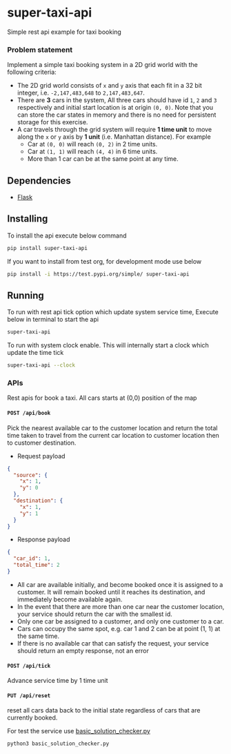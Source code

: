 # super-taxi-api
Simple rest api example for taxi booking

### Problem statement
Implement a simple taxi booking system in a 2D grid world with the following criteria:

- The 2D grid world consists of `x` and `y` axis that each fit in a 32 bit integer, i.e. `-2,147,483,648` to `2,147,483,647`.
- There are **3** cars in the system, All three cars should have id `1`, `2` and `3` respectively and initial start location is at origin `(0, 0)`. Note that you can store the car states in memory and there is no need for persistent storage for this exercise.
- A car travels through the grid system will require **1 time unit** to move along the `x` or `y` axis by **1 unit** (i.e. Manhattan distance). For example
    - Car at `(0, 0)` will reach `(0, 2)` in 2 time units.
    - Car at `(1, 1)` will reach `(4, 4)` in 6 time units.
    - More than 1 car can be at the same point at any time.
    
## Dependencies
- [Flask](https://github.com/pallets/flask)

## Installing
To install the api execute below command
```sh
pip install super-taxi-api
```
If you want to install from test org, for development mode use below
```sh
pip install -i https://test.pypi.org/simple/ super-taxi-api
```

## Running
To run with rest api tick option which update system service time,
Execute below in terminal to start the api
```sh
super-taxi-api
```
To run with system clock enable. This will internally start a clock which update the time tick
```sh
super-taxi-api --clock
```

### APIs

Rest apis for book a taxi. All cars starts at (0,0) position of the map

#### `POST /api/book`

Pick the nearest available car to the customer location and return the total time taken to travel from the current car location to customer location then to customer destination.

- Request payload
```json
{
  "source": {
    "x": 1,
    "y": 0
  },
  "destination": {
    "x": 1,
    "y": 1
  }
}
```

- Response payload
```json
{
  "car_id": 1,
  "total_time": 2
}
```
- All car are available initially, and become booked once it is assigned to a customer. It will remain booked until it reaches its destination, and immediately become available again.
- In the event that there are more than one car near the customer location, your service should return the car with the smallest id.
- Only one car be assigned to a customer, and only one customer to a car.
- Cars can occupy the same spot, e.g. car 1 and 2 can be at point (1, 1) at the same time.
- If there is no available car that can satisfy the request, your service should return an empty response, not an error

#### `POST /api/tick`
Advance service time by 1 time unit

#### `PUT /api/reset` 
reset all cars data back to the initial state regardless of cars that are currently booked.


For test the service use [basic_solution_checker.py](basic_solution_checker.py)
```python
python3 basic_solution_checker.py
```
